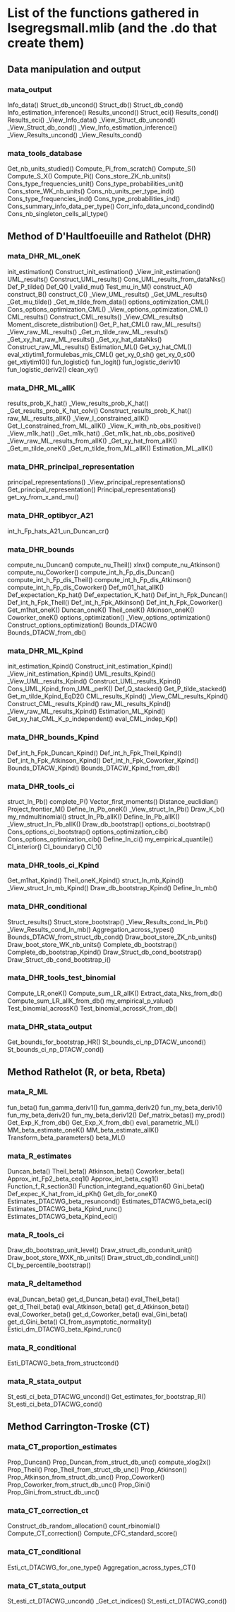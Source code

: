 # List of the functions gathered in lsegregsmall.mlib (and the .do that create them)

## Data manipulation and output    

### mata_output
Info_data()
Struct_db_uncond()
Struct_db()
Struct_db_cond()
Info_estimation_inference()
Results_uncond()
Struct_eci()
Results_cond()
Results_eci()
_View_Info_data()
_View_Struct_db_uncond()
_View_Struct_db_cond()
_View_Info_estimation_inference()
_View_Results_uncond()
_View_Results_cond()

### mata_tools_database
Get_nb_units_studied()
Compute_Pi_from_scratch()
Compute_S()
Compute_S_X()
Compute_Pi()
Cons_store_ZK_nb_units()
Cons_type_frequencies_unit()
Cons_type_probabilities_unit()
Cons_store_WK_nb_units()
Cons_nb_units_per_type_ind()
Cons_type_frequencies_ind()
Cons_type_probabilities_ind()
Cons_summary_info_data_per_type()
Corr_info_data_uncond_condind()
Cons_nb_singleton_cells_all_type()

## Method of D'Haultfoeuille and Rathelot (DHR)

### mata_DHR_ML_oneK
init_estimation()
Construct_init_estimation()
_View_init_estimation()
UML_results()
Construct_UML_results()
Cons_UML_results_from_dataNks()
Def_P_tilde()
Def_Q()
I_valid_mu()
Test_mu_in_M()
construct_A()
construct_B()
construct_C()
_View_UML_results()
_Get_UML_results()
_Get_mu_tilde()
_Get_m_tilde_from_data()
options_optimization_CML()
Cons_options_optimization_CML()
_View_options_optimization_CML()
CML_results()
Construct_CML_results()
_View_CML_results()
Moment_discrete_distribution()
Get_P_hat_CML()
raw_ML_results()
_View_raw_ML_results()
_Get_m_tilde_raw_ML_results()
_Get_xy_hat_raw_ML_results()
_Get_xy_hat_dataNks()
Construct_raw_ML_results()
Estimation_ML()
Get_xy_hat_CML()
eval_xtiytim1_formulebas_mis_CML()
get_xy_0_sh()
get_xy_0_s0()
get_xtiytim10()
fun_logistic()
fun_logit()
fun_logistic_deriv1()
fun_logistic_deriv2()
clean_xy()

### mata_DHR_ML_allK
results_prob_K_hat()
_View_results_prob_K_hat()
_Get_results_prob_K_hat_colv()
Construct_results_prob_K_hat()
raw_ML_results_allK()
_View_I_constrained_allK()
Get_I_constrained_from_ML_allK()
_View_K_with_nb_obs_positive()
_View_m1k_hat()
_Get_m1k_hat()
_Get_m1k_hat_nb_obs_positive()
_View_raw_ML_results_from_allK()
_Get_xy_hat_from_allK()
_Get_m_tilde_oneK()
_Get_m_tilde_from_ML_allK()
Estimation_ML_allK()

### mata_DHR_principal_representation
principal_representations()
_View_principal_representations()
Get_principal_representation()
Principal_representations()
get_xy_from_x_and_mu()

### mata_DHR_optibycr_A21
int_h_Fp_hats_A21_un_Duncan_cr()

### mata_DHR_bounds
compute_nu_Duncan()
compute_nu_Theil()
xlnx()
compute_nu_Atkinson()
compute_nu_Coworker()
compute_int_h_Fp_dis_Duncan()
compute_int_h_Fp_dis_Theil()
compute_int_h_Fp_dis_Atkinson()
compute_int_h_Fp_dis_Coworker()
Def_m01_hat_allK()
Def_expectation_Kp_hat()
Def_expectation_K_hat()
Def_int_h_Fpk_Duncan()
Def_int_h_Fpk_Theil()
Def_int_h_Fpk_Atkinson()
Def_int_h_Fpk_Coworker()
Get_m1hat_oneK()
Duncan_oneK()
Theil_oneK()
Atkinson_oneK()
Coworker_oneK()
options_optimization()
_View_options_optimization()
Construct_options_optimization()
Bounds_DTACW()
Bounds_DTACW_from_db()

### mata_DHR_ML_Kpind
init_estimation_Kpind()
Construct_init_estimation_Kpind()
_View_init_estimation_Kpind()
UML_results_Kpind()
_View_UML_results_Kpind()
Construct_UML_results_Kpind()
Cons_UML_Kpind_from_UML_perK()
Def_Q_stacked()
Get_P_tilde_stacked()
Get_m_tilde_Kpind_EqD2()
CML_results_Kpind()
_View_CML_results_Kpind()
Construct_CML_results_Kpind()
raw_ML_results_Kpind()
_View_raw_ML_results_Kpind()
Estimation_ML_Kpind()
Get_xy_hat_CML_K_p_independent()
eval_CML_indep_Kp()

### mata_DHR_bounds_Kpind
Def_int_h_Fpk_Duncan_Kpind()
Def_int_h_Fpk_Theil_Kpind()
Def_int_h_Fpk_Atkinson_Kpind()
Def_int_h_Fpk_Coworker_Kpind()
Bounds_DTACW_Kpind()
Bounds_DTACW_Kpind_from_db()

### mata_DHR_tools_ci
struct_In_Pb()
complete_P()
Vector_first_moments()
Distance_euclidian()
Project_frontier_M()
Define_In_Pb_oneK()
_View_struct_In_Pb()
Draw_K_b()
my_rndmultinomial()
struct_In_Pb_allK()
Define_In_Pb_allK()
_View_struct_In_Pb_allK()
Draw_db_bootstrap()
options_ci_bootstrap()
Cons_options_ci_bootstrap()
options_optimization_cib()
Cons_options_optimization_cib()
Define_In_ci()
my_empirical_quantile()
CI_interior()
CI_boundary()
CI_1()

### mata_DHR_tools_ci_Kpind
Get_m1hat_Kpind()
Theil_oneK_Kpind()
struct_In_mb_Kpind()
_View_struct_In_mb_Kpind()
Draw_db_bootstrap_Kpind()
Define_In_mb()

### mata_DHR_conditional
Struct_results()
Struct_store_bootstrap()
_View_Results_cond_In_Pb()
_View_Results_cond_In_mb()
Aggregation_across_types()
Bounds_DTACW_from_struct_db_cond()
Draw_boot_store_ZK_nb_units()
Draw_boot_store_WK_nb_units()
Complete_db_bootstrap()
Complete_db_bootstrap_Kpind()
Draw_Struct_db_cond_bootstrap()
Draw_Struct_db_cond_bootstrap_i()

### mata_DHR_tools_test_binomial
Compute_LR_oneK()
Compute_sum_LR_allK()
Extract_data_Nks_from_db()
Compute_sum_LR_allK_from_db()
my_empirical_p_value()
Test_binomial_acrossK()
Test_binomial_acrossK_from_db()

### mata_DHR_stata_output
Get_bounds_for_bootstrap_HR()
St_bounds_ci_np_DTACW_uncond()
St_bounds_ci_np_DTACW_cond()


## Method Rathelot (R, or beta, Rbeta)

### mata_R_ML
fun_beta()
fun_gamma_deriv1()
fun_gamma_deriv2()
fun_my_beta_deriv1()
fun_my_beta_deriv2()
fun_my_beta_deriv12()
Def_matrix_betas()
my_prod()
Get_Exp_K_from_db()
Get_Exp_X_from_db()
eval_parametric_ML()
MM_beta_estimate_oneK()
MM_beta_estimate_allK()
Transform_beta_parameters()
beta_ML()

### mata_R_estimates
Duncan_beta()
Theil_beta()
Atkinson_beta()
Coworker_beta()
Approx_int_Fp2_beta_ceq1()
Approx_int_beta_csg1()
Function_f_R_section3()
Function_integrand_equation6()
Gini_beta()
Def_expec_K_hat_from_id_pKh()
Get_db_for_oneK()
Estimates_DTACWG_beta_resuncond()
Estimates_DTACWG_beta_eci()
Estimates_DTACWG_beta_Kpind_runc()
Estimates_DTACWG_beta_Kpind_eci()

### mata_R_tools_ci
Draw_db_bootstrap_unit_level()
Draw_struct_db_condunit_unit()
Draw_boot_store_WXK_nb_units()
Draw_struct_db_condindi_unit()
CI_by_percentile_bootstrap()

### mata_R_deltamethod
eval_Duncan_beta()
get_d_Duncan_beta()
eval_Theil_beta()
get_d_Theil_beta()
eval_Atkinson_beta()
get_d_Atkinson_beta()
eval_Coworker_beta()
get_d_Coworker_beta()
eval_Gini_beta()
get_d_Gini_beta()
CI_from_asymptotic_normality()
Estici_dm_DTACWG_beta_Kpind_runc()

### mata_R_conditional
Esti_DTACWG_beta_from_structcond()

### mata_R_stata_output
St_esti_ci_beta_DTACWG_uncond()
Get_estimates_for_bootstrap_R()
St_esti_ci_beta_DTACWG_cond()

## Method Carrington-Troske (CT) 

### mata_CT_proportion_estimates
Prop_Duncan()
Prop_Duncan_from_struct_db_unc()
compute_xlog2x()
Prop_Theil()
Prop_Theil_from_struct_db_unc()
Prop_Atkinson()
Prop_Atkinson_from_struct_db_unc()
Prop_Coworker()
Prop_Coworker_from_struct_db_unc()
Prop_Gini()
Prop_Gini_from_struct_db_unc()

### mata_CT_correction_ct
Construct_db_random_allocation()
count_rbinomial()
Compute_CT_correction()
Compute_CFC_standard_score()

### mata_CT_conditional
Esti_ct_DTACWG_for_one_type()
Aggregation_across_types_CT()

### mata_CT_stata_output
St_esti_ct_DTACWG_uncond()
_Get_ct_indices()
St_esti_ct_DTACWG_cond()

